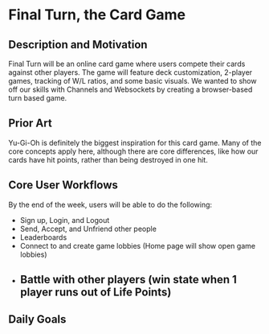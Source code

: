 # Final Turn, the Card Game

## Description and Motivation
Final Turn will be an online card game where users compete their cards against other players. The game will feature
deck customization, 2-player games, tracking of W/L ratios, and some basic visuals. We wanted to show off our skills with Channels and Websockets by creating a browser-based turn based game.

## Prior Art
Yu-Gi-Oh is definitely the biggest inspiration for this card game. Many of the core concepts apply here, although there are core differences, like how our cards have hit points, rather than being destroyed in one hit.

## Core User Workflows
By the end of the week, users will be able to do the following:
- Sign up, Login, and Logout
- Send, Accept, and Unfriend other people 
- Leaderboards 
- Connect to and create game lobbies (Home page will show open game lobbies)
- Battle with other players (win state when 1 player runs out of Life Points)
  - 

## Daily Goals